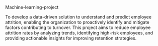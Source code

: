  Machine-learning-project

 To develop a data-driven solution to understand and predict employee attrition, enabling the organization to proactively identify and mitigate factors contributing to turnover. This project aims to reduce employee attrition rates by analyzing trends, identifying high-risk employees, and providing actionable insights for improving retention strategies.
